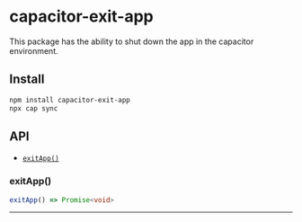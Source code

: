 # capacitor-exit-app

This package has the ability to shut down the app in the capacitor environment.

## Install

```bash
npm install capacitor-exit-app
npx cap sync
```

## API

<docgen-index>

* [`exitApp()`](#exitapp)

</docgen-index>

<docgen-api>
<!--Update the source file JSDoc comments and rerun docgen to update the docs below-->

### exitApp()

```typescript
exitApp() => Promise<void>
```

--------------------

</docgen-api>
